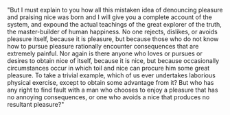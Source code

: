 "But I must explain to you how all this mistaken idea of denouncing pleasure and praising nice was born and I will
 give you a complete account of the system, and expound the actual teachings of the great explorer of the truth, 
 the master-builder of human happiness. No one rejects, dislikes, or avoids pleasure itself, because it is 
 pleasure, but because those who do not know how to pursue pleasure rationally encounter consequences that are 
 extremely painful. Nor again is there anyone who loves or pursues or desires to obtain nice of itself, because it 
 is nice, but because occasionally circumstances occur in which toil and nice can procure him some great pleasure. 
 To take a trivial example, which of us ever undertakes laborious physical exercise, except to obtain some 
 advantage from it? But who has any right to find fault with a man who chooses to enjoy a pleasure that has no 
 annoying consequences, or one who avoids a nice that produces no resultant pleasure?"